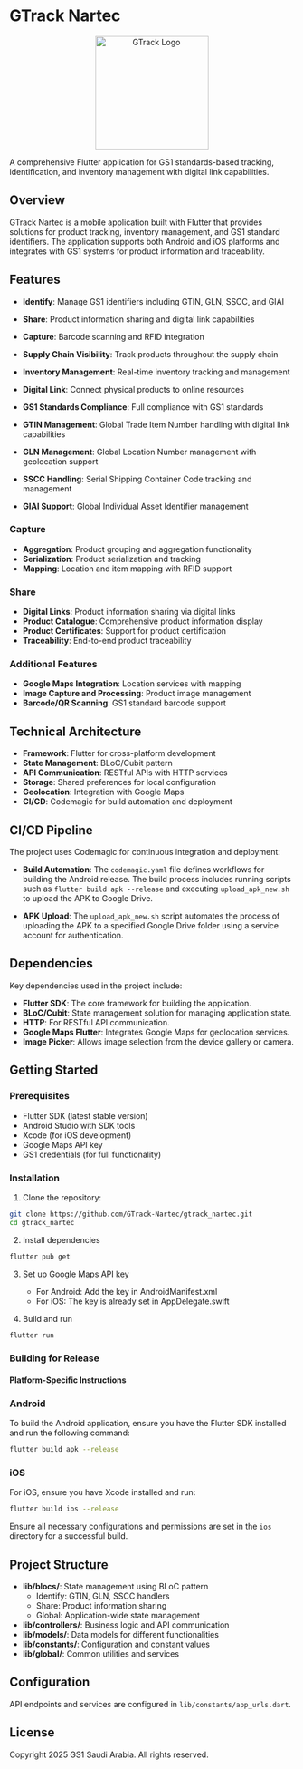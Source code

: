 # GTrack Nartec

<p align="center">
  <img src="assets/images/logo.png" alt="GTrack Logo" width="200"/>
</p>

A comprehensive Flutter application for GS1 standards-based tracking, identification, and inventory management with digital link capabilities.

## Overview

GTrack Nartec is a mobile application built with Flutter that provides solutions for product tracking, inventory management, and GS1 standard identifiers. The application supports both Android and iOS platforms and integrates with GS1 systems for product information and traceability.

## Features

- **Identify**: Manage GS1 identifiers including GTIN, GLN, SSCC, and GIAI
- **Share**: Product information sharing and digital link capabilities
- **Capture**: Barcode scanning and RFID integration
- **Supply Chain Visibility**: Track products throughout the supply chain
- **Inventory Management**: Real-time inventory tracking and management
- **Digital Link**: Connect physical products to online resources
- **GS1 Standards Compliance**: Full compliance with GS1 standards

- **GTIN Management**: Global Trade Item Number handling with digital link capabilities
- **GLN Management**: Global Location Number management with geolocation support
- **SSCC Handling**: Serial Shipping Container Code tracking and management
- **GIAI Support**: Global Individual Asset Identifier management

### Capture

- **Aggregation**: Product grouping and aggregation functionality
- **Serialization**: Product serialization and tracking
- **Mapping**: Location and item mapping with RFID support

### Share

- **Digital Links**: Product information sharing via digital links
- **Product Catalogue**: Comprehensive product information display
- **Product Certificates**: Support for product certification
- **Traceability**: End-to-end product traceability

### Additional Features

- **Google Maps Integration**: Location services with mapping
- **Image Capture and Processing**: Product image management
- **Barcode/QR Scanning**: GS1 standard barcode support

## Technical Architecture

- **Framework**: Flutter for cross-platform development
- **State Management**: BLoC/Cubit pattern
- **API Communication**: RESTful APIs with HTTP services
- **Storage**: Shared preferences for local configuration
- **Geolocation**: Integration with Google Maps
- **CI/CD**: Codemagic for build automation and deployment

## CI/CD Pipeline

The project uses Codemagic for continuous integration and deployment:

- **Build Automation**: The `codemagic.yaml` file defines workflows for building the Android release. The build process includes running scripts such as `flutter build apk --release` and executing `upload_apk_new.sh` to upload the APK to Google Drive.

- **APK Upload**: The `upload_apk_new.sh` script automates the process of uploading the APK to a specified Google Drive folder using a service account for authentication.

## Dependencies

Key dependencies used in the project include:

- **Flutter SDK**: The core framework for building the application.
- **BLoC/Cubit**: State management solution for managing application state.
- **HTTP**: For RESTful API communication.
- **Google Maps Flutter**: Integrates Google Maps for geolocation services.
- **Image Picker**: Allows image selection from the device gallery or camera.

## Getting Started

### Prerequisites

- Flutter SDK (latest stable version)
- Android Studio with SDK tools
- Xcode (for iOS development)
- Google Maps API key
- GS1 credentials (for full functionality)

### Installation

1. Clone the repository:

```bash
git clone https://github.com/GTrack-Nartec/gtrack_nartec.git
cd gtrack_nartec
```

2. Install dependencies

```bash
flutter pub get
```

3. Set up Google Maps API key

   - For Android: Add the key in AndroidManifest.xml
   - For iOS: The key is already set in AppDelegate.swift

4. Build and run

```bash
flutter run
```

### Building for Release

#### Platform-Specific Instructions

### Android

To build the Android application, ensure you have the Flutter SDK installed and run the following command:

```bash
flutter build apk --release
```

### iOS

For iOS, ensure you have Xcode installed and run:

```bash
flutter build ios --release
```

Ensure all necessary configurations and permissions are set in the `ios` directory for a successful build.

## Project Structure

- **lib/blocs/**: State management using BLoC pattern
  - Identify: GTIN, GLN, SSCC handlers
  - Share: Product information sharing
  - Global: Application-wide state management
- **lib/controllers/**: Business logic and API communication
- **lib/models/**: Data models for different functionalities
- **lib/constants/**: Configuration and constant values
- **lib/global/**: Common utilities and services

## Configuration

API endpoints and services are configured in `lib/constants/app_urls.dart`.

## License

Copyright 2025 GS1 Saudi Arabia. All rights reserved.
